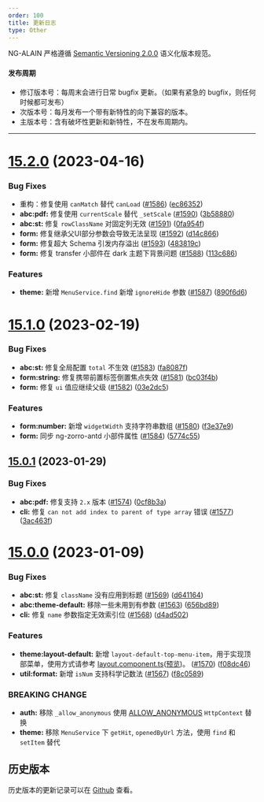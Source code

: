 ```yaml
---
order: 100
title: 更新日志
type: Other
---
```


NG-ALAIN 严格遵循 [Semantic Versioning 2.0.0](http://semver.org/lang/zh-CN/) 语义化版本规范。

#### 发布周期

* 修订版本号：每周末会进行日常 bugfix 更新。（如果有紧急的 bugfix，则任何时候都可发布）
* 次版本号：每月发布一个带有新特性的向下兼容的版本。
* 主版本号：含有破坏性更新和新特性，不在发布周期内。

---

# [15.2.0](https://github.com/ng-alain/delon/compare/15.1.0...15.2.0) (2023-04-16)

### Bug Fixes

* 重构：修复使用 `canMatch` 替代 `canLoad` ([#1586](https://github.com/ng-alain/delon/issues/1586)) ([ec86352](https://github.com/ng-alain/delon/commit/ec863527f1eba67cbbb6cfca40f516729344fc3b))
* **abc:pdf:** 修复使用 `currentScale` 替代 `_setScale` ([#1590](https://github.com/ng-alain/delon/issues/1590)) ([3b58880](https://github.com/ng-alain/delon/commit/3b5888022426d060310ea7a8d0fd2d2db99b28a3))
* **abc:st:** 修复 `rowClassName` 对固定列无效 ([#1591](https://github.com/ng-alain/delon/issues/1591)) ([0fa954f](https://github.com/ng-alain/delon/commit/0fa954fa65a67b34185c7c3113407b21e7693074))
* **form:** 修复继承父UI部分参数会导致无法呈现 ([#1592](https://github.com/ng-alain/delon/issues/1592)) ([d14c866](https://github.com/ng-alain/delon/commit/d14c8669c32427a5e5019f66c43bbff3d412b8b1))
* **form:** 修复超大 Schema 引发内存溢出 ([#1593](https://github.com/ng-alain/delon/issues/1593)) ([483819c](https://github.com/ng-alain/delon/commit/483819c5d4bc17c9b619ada4a5dd1a744a79fa5b))
* **form:** 修复 transfer 小部件在 dark 主题下背景问题 ([#1588](https://github.com/ng-alain/delon/issues/1588)) ([113c686](https://github.com/ng-alain/delon/commit/113c686c2a98d35896dec069354f4130b0373d22))

### Features

* **theme:** 新增 `MenuService.find` 新增 `ignoreHide` 参数 ([#1587](https://github.com/ng-alain/delon/issues/1587)) ([890f6d6](https://github.com/ng-alain/delon/commit/890f6d6b0a1bd41a1cafded9290b4ebfa7ed212d))


# [15.1.0](https://github.com/ng-alain/delon/compare/15.0.1...15.1.0) (2023-02-19)

### Bug Fixes

* **abc:st:** 修复全局配置 `total` 不生效 ([#1583](https://github.com/ng-alain/delon/issues/1583)) ([fa8087f](https://github.com/ng-alain/delon/commit/fa8087f4fb0050fa47b8c9d57460cdf55d6fa9d3))
* **form:string:** 修复携带前置标签倒置焦点失效 ([#1581](https://github.com/ng-alain/delon/issues/1581)) ([bc03f4b](https://github.com/ng-alain/delon/commit/bc03f4bdae7a861d82db2edae9e0873ae80e8020))
* **form:** 修复 `ui` 值应继续父级 ([#1582](https://github.com/ng-alain/delon/issues/1582)) ([03e2dc5](https://github.com/ng-alain/delon/commit/03e2dc5dd60e00c81fe0284fe163700b24ea39c3))

### Features

* **form:number:** 新增 `widgetWidth` 支持字符串数组 ([#1580](https://github.com/ng-alain/delon/issues/1580)) ([f3e37e9](https://github.com/ng-alain/delon/commit/f3e37e97a490eb7437f7582a3e3716288358b5e5))
* **form:** 同步 ng-zorro-antd 小部件属性 ([#1584](https://github.com/ng-alain/delon/issues/1584)) ([5774c55](https://github.com/ng-alain/delon/commit/5774c55f2226655eb0a6d9df57a029427fe6ec3f))


## [15.0.1](https://github.com/ng-alain/delon/compare/15.0.0...15.0.1) (2023-01-29)

### Bug Fixes

* **abc:pdf:** 修复支持 `2.x` 版本 ([#1574](https://github.com/ng-alain/delon/issues/1574)) ([0cf8b3a](https://github.com/ng-alain/delon/commit/0cf8b3a98c1c2029ff7d90af6cea6d2941199d4b))
* **cli:** 修复 `can not add index to parent of type array` 错误 ([#1577](https://github.com/ng-alain/delon/issues/1577)) ([3ac463f](https://github.com/ng-alain/delon/commit/3ac463f22d7020afd4930c1372c6b87d865fdddd))


# [15.0.0](https://github.com/ng-alain/delon/compare/14.3.0...15.0.0) (2023-01-09)

### Bug Fixes

* **abc:st:** 修复 `className` 没有应用到标题 ([#1569](https://github.com/ng-alain/delon/issues/1569)) ([d641164](https://github.com/ng-alain/delon/commit/d6411640f54bb41ebff254b2b221dc200a635a21))
* **abc:theme-default:** 移除一些未用到有参数 ([#1563](https://github.com/ng-alain/delon/issues/1563)) ([656bd89](https://github.com/ng-alain/delon/commit/656bd8993d9957697992842b2f25ad66e91e1a7f))
* **cli:** 修复 `name` 参数指定无效索引位 ([#1568](https://github.com/ng-alain/delon/issues/1568)) ([d4ad502](https://github.com/ng-alain/delon/commit/d4ad50259e398cbbf680b1bc2f7aca1d7eb14e1e))

### Features

* **theme:layout-default:** 新增 `layout-default-top-menu-item`，用于实现顶部菜单，使用方式请参考 [layout.component.ts](https://github.com/ng-alain/delon/blob/master/src/dev/layout.component.ts#L65-L72)([预览](https://ng-alain.com/dev/home))。 ([#1570](https://github.com/ng-alain/delon/issues/1570)) ([f08dc46](https://github.com/ng-alain/delon/commit/f08dc46af7ad9ca5cf3e4fa5b0daef2cfbc0b4a5))
* **util:format:** 新增 `isNum` 支持科学记数法 ([#1567](https://github.com/ng-alain/delon/issues/1567)) ([f8c0589](https://github.com/ng-alain/delon/commit/f8c05894e0a10fb6037275103b921698ca072494))

### BREAKING CHANGE

- **auth:** 移除 `_allow_anonymous` 使用 [ALLOW_ANONYMOUS](https://github.com/ng-alain/delon/blob/master/packages/auth/src/token.ts) `HttpContext` 替换
- **theme:** 移除 `MenuService` 下 `getHit`, `openedByUrl` 方法，使用 `find` 和 `setItem` 替代

## 历史版本

历史版本的更新记录可以在 [Github](https://github.com/ng-alain/ng-alain/releases) 查看。
